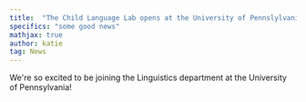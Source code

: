 ```yaml
---
title:  "The Child Language Lab opens at the University of Pennslylvania"
specifics: "some good news"
mathjax: true
author: katie
tag: News
---
```


We're so excited to be joining the Linguistics department at the University of Pennsylvania!
